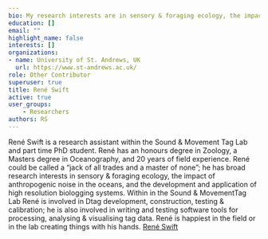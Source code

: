 ```yaml
---
bio: My research interests are in sensory & foraging ecology, the impact of anthropogenic noise in the oceans, and the development and application of high resolution biologging systems.
education: []
email: ""
highlight_name: false
interests: []
organizations:
- name: University of St. Andrews, UK
  url: https://www.st-andrews.ac.uk/
role: Other Contributor
superuser: true
title: René Swift
active: true
user_groups:
    - Researchers
authors: RS
---
```

René Swift is a research assistant within the Sound & Movement Tag Lab and part time PhD student. René has an honours degree in Zoology, a Masters degree in Oceanography, and 20 years of field experience. René could be called a “jack of all trades and a master of none”; he has broad research interests in sensory & foraging ecology, the impact of anthropogenic noise in the oceans, and the development and application of high resolution biologging systems. Within in the Sound & MovementTag Lab René is involved in Dtag development, construction, testing & calibration; he is also involved in writing and testing software tools for processing, analysing & visualising tag data. René is happiest in the field or in the lab creating things with his hands. [René Swift](https://www.soundtags.org/people/rene-swift/)
